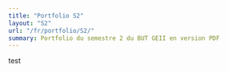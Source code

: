 ```yaml
---
title: "Portfolio S2"
layout: "S2"
url: "/fr/portfolio/S2/"
summary: Portfolio du semestre 2 du BUT GEII en version PDF
---
```

test